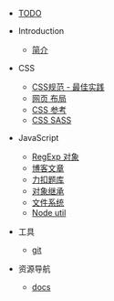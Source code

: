 * [TODO](todo.md)

* Introduction
    * [简介](README.md)

* CSS
    * [CSS规范 - 最佳实践](css-practice.md)
    * [网页 布局](css-layout.md)
    * [CSS 参考](css-reference.md)
    * [CSS SASS](css-sass.md)

* JavaScript
    * [RegExp 对象](js-regexp.md)
    * [博客文章](js-blog.md)
    * [力扣题库](js-leetcode-cn.md)
    * [对象继承](js-object-create-inherit.md)
    * [文件系统](node-fs.md)
    * [Node util](node-helper.md)

* 工具
    * [git](git.md)

* 资源导航
    * [docs](docs.md)
